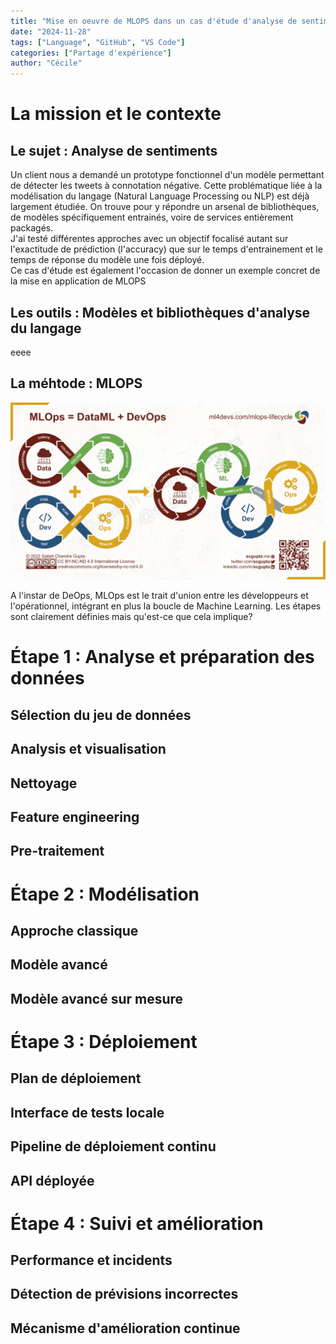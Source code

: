 ```yaml
---
title: "Mise en oeuvre de MLOPS dans un cas d'étude d'analyse de sentiments de Tweets"
date: "2024-11-28"
tags: ["Language", "GitHub", "VS Code"]
categories: ["Partage d'expérience"]
author: "Cécile"
---
```


# La mission et le contexte

## Le sujet : Analyse de sentiments

Un client nous a demandé un prototype fonctionnel d'un modèle permettant de détecter les tweets à connotation négative. Cette problématique liée à la modélisation du langage (Natural Language Processing ou NLP) est déjà largement étudiée. On trouve pour y répondre un arsenal de bibliothèques, de modèles spécifiquement entrainés, voire de services entièrement packagés.<br>
J'ai testé différentes approches avec un objectif focalisé autant sur l'exactitude de prédiction (l'accuracy) que sur le temps d'entrainement et le temps de réponse du modèle une fois déployé.<br>
Ce cas d'étude est également l'occasion de donner un exemple concret de la mise en application de MLOPS


## Les outils : Modèles et bibliothèques d'analyse du langage

eeee

## La méhtode : MLOPS

![alt text](image.png)

A l'instar de DeOps, MLOps est le trait d'union entre les développeurs et l'opérationnel, intégrant en plus la boucle de Machine Learning. Les étapes sont clairement définies mais qu'est-ce que cela implique?



# Étape 1 : Analyse et préparation des données

## Sélection du jeu de données

## Analysis et visualisation

## Nettoyage

## Feature engineering

## Pre-traitement

# Étape 2 : Modélisation

## Approche classique 

## Modèle avancé

## Modèle avancé sur mesure

# Étape 3 : Déploiement

## Plan de déploiement

## Interface de tests locale

## Pipeline de déploiement continu

## API déployée

# Étape 4 : Suivi et amélioration

## Performance et incidents

## Détection de prévisions incorrectes

## Mécanisme d'amélioration continue



